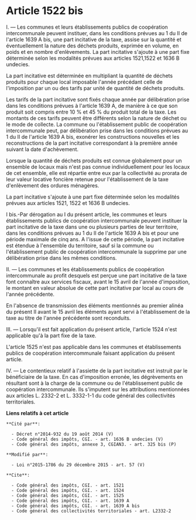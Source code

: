 # Article 1522 bis

I. ― Les communes et leurs établissements publics de coopération intercommunale peuvent instituer, dans les conditions
prévues au 1 du II de l'article 1639 A bis, une part incitative de la taxe, assise sur la quantité et éventuellement la
nature des déchets produits, exprimée en volume, en poids et en nombre d'enlèvements. La part incitative s'ajoute à une part
fixe déterminée selon les modalités prévues aux articles 1521,1522 et 1636 B undecies. 

La part incitative est déterminée en multipliant la quantité de déchets produits pour chaque local imposable l'année
précédant celle de l'imposition par un ou des tarifs par unité de quantité de déchets produits. 

Les tarifs de la part incitative sont fixés chaque année par délibération prise dans les conditions prévues à l'article 1639
A, de manière à ce que son produit soit compris entre 10 % et 45 % du produit total de la taxe. Les montants de ces tarifs
peuvent être différents selon la nature de déchet ou le mode de collecte. La commune ou l'établissement public de coopération
intercommunale peut, par délibération prise dans les conditions prévues au 1 du II de l'article 1639 A bis, exonérer les
constructions nouvelles et les reconstructions de la part incitative correspondant à la première année suivant la date
d'achèvement. 

Lorsque la quantité de déchets produits est connue globalement pour un ensemble de locaux mais n'est pas connue
individuellement pour les locaux de cet ensemble, elle est répartie entre eux par la collectivité au prorata de leur valeur
locative foncière retenue pour l'établissement de la taxe d'enlèvement des ordures ménagères. 

La part incitative s'ajoute à une part fixe déterminée selon les modalités prévues aux articles 1521, 1522 et 1636 B
undecies. 

I bis.-Par dérogation au I du présent article, les communes et leurs établissements publics de coopération intercommunale
peuvent instituer la part incitative de la taxe dans une ou plusieurs parties de leur territoire, dans les conditions prévues
au 1 du II de l'article 1639 A bis et pour une période maximale de cinq ans. A l'issue de cette période, la part incitative
est étendue à l'ensemble du territoire, sauf si la commune ou l'établissement public de coopération intercommunale la
supprime par une délibération prise dans les mêmes conditions.  

II. ― Les communes et les établissements publics de coopération intercommunale au profit desquels est perçue une part
incitative de la taxe font connaître aux services fiscaux, avant le 15 avril de l'année d'imposition, le montant en valeur
absolue de cette part incitative par local au cours de l'année précédente. 

En l'absence de transmission des éléments mentionnés au premier alinéa du présent II avant le 15 avril les éléments ayant
servi à l'établissement de la taxe au titre de l'année précédente sont reconduits. 

III. ― Lorsqu'il est fait application du présent article, l'article 1524 n'est applicable qu'à la part fixe de la taxe. 

L'article 1525 n'est pas applicable dans les communes et établissements publics de coopération intercommunale faisant
application du présent article. 

IV. ― Le contentieux relatif à l'assiette de la part incitative est instruit par le bénéficiaire de la taxe. En cas
d'imposition erronée, les dégrèvements en résultant sont à la charge de la commune ou de l'établissement public de
coopération intercommunale. Ils s'imputent sur les attributions mentionnées aux articles L. 2332-2 et L. 3332-1-1 du code
général des collectivités territoriales.

**Liens relatifs à cet article**

	**Cité par**:

	  - Décret n°2014-932 du 19 août 2014 (V)
	  - Code général des impôts, CGI. - art. 1636 B undecies (V)
	  - Code général des impôts, annexe 3, CGIAN3. - art. 325 bis (P)

	**Modifié par**:

	  - Loi n°2015-1786 du 29 décembre 2015 - art. 57 (V)

	**Cite**:

	  - Code général des impôts, CGI. - art. 1521
	  - Code général des impôts, CGI. - art. 1524
	  - Code général des impôts, CGI. - art. 1525
	  - Code général des impôts, CGI. - art. 1639 A
	  - Code général des impôts, CGI. - art. 1639 A bis
	  - Code général des collectivités territoriales - art. L2332-2
